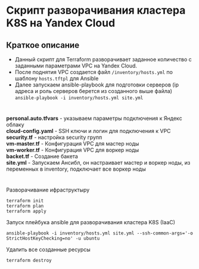 # Скрипт разворачивания кластера K8S на Yandex Cloud

## Краткое описание

* Данный скрипт для Terraform разворачивает заданное количество c заданными параметрами VPC на Yandex Cloud.
* После поднятия VPC создается файл ```/inventory/hosts.yml``` по шаблону ```hosts.tftpl``` для Ansible
* Далее запускаем ansible-playbook для подготовки серверов (ip адреса и роль серверов берется из созданного выше файла)    
```ansible-playbook -i inventory/hosts.yml site.yml```

# 

<b>personal.auto.tfvars</b> - указываем параметры подключения к Яндекс облаку  
<b>cloud-config.yaml</b> - SSH ключи и логин для подключения к VPC  
<b>security.tf</b> - настройка security групп  
<b>vm-master.tf</b> - Конфигурация VPC для мастер ноды  
<b>vm-worker.tf</b> - Конфигурация VPC для воркер ноды  
<b>backet.tf</b> - Создание бакета  
<b>site.yml</b> - Запускаем Ансибл, он настраивает мастер и воркер ноды, из переменных в inventory, подключает все воркер ноды  

#

<p>Разворачивание ифраструктыру</p>

```
terraform init
terraform plan
terraform apply
```
<p>Запуск плейбука ansible для разворачивания кластера K8S (IaaC)</p>

```
ansible-playbook -i inventory/hosts.yml site.yml --ssh-common-args='-o StrictHostKeyChecking=no' -u ubuntu
```
<p>Удалить все созданные ресурсы</p>

```
terraform destroy
```
